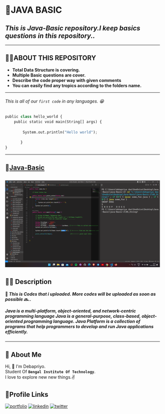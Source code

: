# **📌JAVA BASIC**
## _This is Java-Basic repository.I keep basics questions in this repository.._
---
## **🤷‍♂️ABOUT THIS REPOSITORY**

- **Total Data Structure  is covering.**
- **Multiple Basic questions are cover.**
- **Describe  the code proper way with given comments**
- **You can easily find any tropics according to the folders name.**
---
###### This is all of our `first code` in any languages. 😁
```python
public class hello_world {
    public static void main(String[] args) {

        System.out.println("Hello world");
       
       }
}
```
---
## 🔗[Java-Basic](https://github.com/debapriyo007/java-Basic/)
## ![Code Screenshot](https://github.com/debapriyo007/java-Basic/blob/main/Screenshot%20(15).png?raw=true)
## 🧑‍💻 Description 
#### 📌 _This is  Codes that i uploaded. More codes will be uploaded as soon as possible_ 🔜..
##### Java is a multi-platform, object-oriented, and network-centric programming language Java is a general-purpose, class-based, object-oriented programming language. Java Platform is a collection of programs that help programmers to develop and run Java applications efficiently.
---
## 🚀 About Me
Hi, 👋 I'm Debapriyo.<br>Student Of <b>``Bengal Institute Of Technology``</b>.<br>I love to explore new new things.✌

## 🔗Profile Links
[![portfolio](https://img.shields.io/badge/my_portfolio-000?style=for-the-badge&logo=ko-fi&logoColor=white)](https://katherineoelsner.com/)
[![linkedin](https://img.shields.io/badge/linkedin-0A66C2?style=for-the-badge&logo=linkedin&logoColor=white)](https://www.linkedin.com/)
[![twitter](https://img.shields.io/badge/twitter-1DA1F2?style=for-the-badge&logo=twitter&logoColor=white)](https://twitter.com/)



